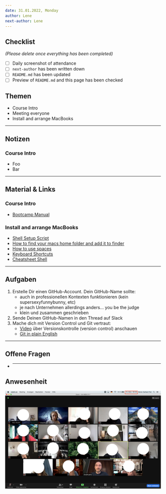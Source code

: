 ```yaml
---
date: 31.01.2022, Monday
author: Lene
next-author: Lene
---
```


## Checklist

_(Please delete once everything has been completed)_

- [ ] Daily screenshot of attendance
- [ ] `next-author` has been written down
- [ ] `README.md` has been updated
- [ ] Preview of `README.md` and this page has been checked

## Themen

- Course Intro
- Meeting everyone
- Install and arrange MacBooks

---

## Notizen

### Course Intro

- Foo
- Bar

---

## Material & Links

### Course Intro

- [Bootcamp Manual](../docs/bootcamp-manual.md)

### Install and arrange MacBooks

- [Shell Setup Script](https://github.com/neuefische/zsh-setup)
- [How to find your macs home folder and add it to finder](https://www.cnet.com/how-to/how-to-find-your-macs-home-folder-and-add-it-to-finder/)
- [How to use spaces](https://appleinsider.com/articles/18/10/12/how-to-use-spaces-apples-mostly-ignored-macos-mojave-productivity-feature)
- [Keyboard Shortcuts](https://www.elementalidad.com/2017-11-06-keyboard-shortcuts)
- [Cheatsheet Shell](https://github.com/LeCoupa/awesome-cheatsheets/blob/master/languages/bash.sh)

---

## Aufgaben

1. Erstelle Dir einen GitHub-Account. Dein GitHub-Name sollte:
   - auch in professionellen Kontexten funktionieren (kein supersexyfunnybunny, etc)
   - je nach Unternehmen allerdings anders... you be the judge
   - klein und zusammen geschrieben
2. Sende Deinen GitHub-Namen in den Thread auf Slack
3. Mache dich mit Version Control und Git vertraut:
   - [Video](https://www.youtube.com/watch?v=8oRjP8yj2Wo) über Versionskontrolle (version control) anschauen
   - [Git in plain English](https://blog.red-badger.com/2016/11/29/gitgithub-in-plain-english)

---

## Offene Fragen

- ***

## Anwesenheit

![2022/01/31](../images/WD_HH-22.1_dd.mm.20xx.png)
